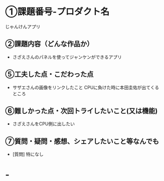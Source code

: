 # ①課題番号-プロダクト名

じゃんけんアプリ

## ②課題内容（どんな作品か）

- さざえさんのパネルを使ってジャンケンができるアプリ



## ⑤工夫した点・こだわった点

- サザエさんの画像をリンクしたこと
CPUに負けた時に本田圭佑が出てくるところ

## ⑥難しかった点・次回トライしたいこと(又は機能)

- さざえさんをCPU側に出したい

## ⑦質問・疑問・感想、シェアしたいこと等なんでも

- [質問]
特になし


# -
